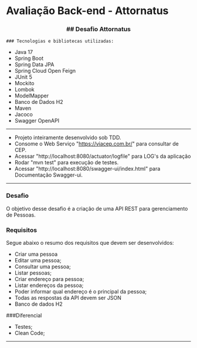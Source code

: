 # Avaliação Back-end - Attornatus

<div align = "center">
<h3><b>## Desafio Attornatus</b></h3></div>

    ### Tecnologias e bibliotecas utilizadas:

* Java 17
* Spring Boot
* Spring Data JPA
* Spring Cloud Open Feign
* JUnit 5
* Mockito
* Lombok
* ModelMapper
* Banco de Dados H2
* Maven
* Jacoco
* Swagger OpenAPI

<hr>

* Projeto inteiramente desenvolvido sob TDD.
* Consome o Web Serviço "https://viacep.com.br/" para consultar de CEP.
* Acessar "http://localhost:8080/actuator/logfile" para LOG's da aplicação
* Rodar "mvn test" para execução de testes.
* Acessar "http://localhost:8080/swagger-ui/index.html" para Documentação Swagger-ui.


<hr>

### Desafio
O objetivo desse desafio é a criação de uma API REST para gerenciamento de Pessoas.

### Requisitos
Segue abaixo o resumo dos requisitos que devem ser desenvolvidos:
* Criar uma pessoa
* Editar uma pessoa;
* Consultar uma pessoa;
* Listar pessoas;
* Criar endereço para pessoa;
* Listar endereços da pessoa;
* Poder informar qual endereço é o principal da pessoa;
* Todas as respostas da API devem ser JSON
* Banco de dados H2

###Diferencial
* Testes;
* Clean Code;

<hr>

##

